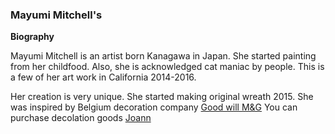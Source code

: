 ### Mayumi Mitchell's ###
**Biography**

Mayumi Mitchell is an artist born Kanagawa in Japan. She started painting from her childfood. Also, she is acknowledged cat maniac by people. This is a few of her art work in California 2014-2016.

Her creation is very unique. She started making original wreath 2015. She was inspired by Belgium decoration company [Good will M&G](http://www.goodwill.be)
You can purchase decolation goods [Joann](https://www.joann.com) 

